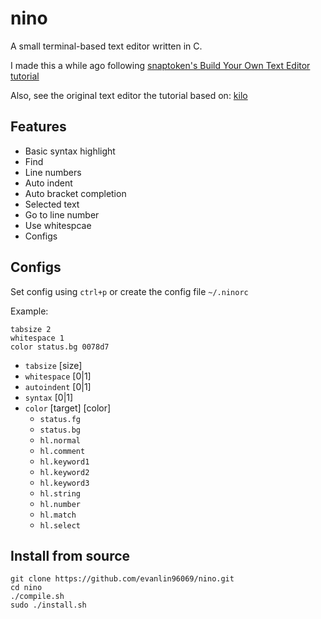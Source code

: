 # nino
A small terminal-based text editor written in C.

I made this a while ago following [snaptoken's Build Your Own Text Editor tutorial](https://viewsourcecode.org/snaptoken/kilo/)

Also, see the original text editor the tutorial based on: [kilo](https://github.com/antirez/kilo)

## Features
- Basic syntax highlight
- Find
- Line numbers
- Auto indent
- Auto bracket completion
- Selected text
- Go to line number
- Use whitespcae
- Configs

## Configs
Set config using `ctrl+p` or create the config file `~/.ninorc` 

Example:
```
tabsize 2
whitespace 1
color status.bg 0078d7
```
- `tabsize` [size]
- `whitespace` [0|1]
- `autoindent` [0|1]
- `syntax` [0|1]
- `color` [target] [color]
    - `status.fg`
    - `status.bg`
    - `hl.normal`
    - `hl.comment`
    - `hl.keyword1`
    - `hl.keyword2`
    - `hl.keyword3`
    - `hl.string`
    - `hl.number`
    - `hl.match`
    - `hl.select`

## Install from source
```
git clone https://github.com/evanlin96069/nino.git
cd nino
./compile.sh
sudo ./install.sh
```

